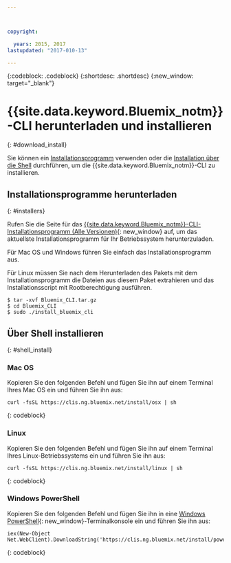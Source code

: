 ```yaml
---



copyright:

  years: 2015, 2017
lastupdated: "2017-010-13"

---
```


{:codeblock: .codeblock} 
{:shortdesc: .shortdesc}
{:new_window: target="_blank"}


# {{site.data.keyword.Bluemix_notm}}-CLI herunterladen und installieren
{: #download_install}

Sie können ein [Installationsprogramm](#installers) verwenden oder die [Installation über die Shell](#shell_install) durchführen, um die {{site.data.keyword.Bluemix_notm}}-CLI zu installieren.

## Installationsprogramme herunterladen
{: #installers}

Rufen Sie die Seite für das [{{site.data.keyword.Bluemix_notm}}-CLI-Installationsprogramm (Alle Versionen)](all_versions.html){: new_window} auf, um das aktuellste Installationsprogramm für Ihr Betriebssystem herunterzuladen.

Für Mac OS und Windows führen Sie einfach das Installationsprogramm aus. 

Für Linux müssen Sie nach dem Herunterladen des Pakets mit dem Installationsprogramm die Dateien aus diesem Paket extrahieren und das Installationsscript mit Rootberechtigung ausführen.

  ```
  $ tar -xvf Bluemix_CLI.tar.gz
  $ cd Bluemix_CLI
  $ sudo ./install_bluemix_cli

  ```
  
## Über Shell installieren
{: #shell_install}


### Mac OS

Kopieren Sie den folgenden Befehl und fügen Sie ihn auf einem Terminal Ihres Mac OS ein und führen Sie ihn aus:

```
curl -fsSL https://clis.ng.bluemix.net/install/osx | sh
```
{: codeblock}

### Linux

Kopieren Sie den folgenden Befehl und fügen Sie ihn auf einem Terminal Ihres Linux-Betriebssystems ein und führen Sie ihn aus:

```
curl -fsSL https://clis.ng.bluemix.net/install/linux | sh
```
{: codeblock}

### Windows PowerShell

Kopieren Sie den folgenden Befehl und fügen Sie ihn in eine [Windows PowerShell](https://msdn.microsoft.com/en-us/powershell/scripting/getting-started/getting-started-with-windows-powershell){: new_window}-Terminalkonsole ein und führen Sie ihn aus:

```
iex(New-Object Net.WebClient).DownloadString('https://clis.ng.bluemix.net/install/powershell')
```
{: codeblock}
